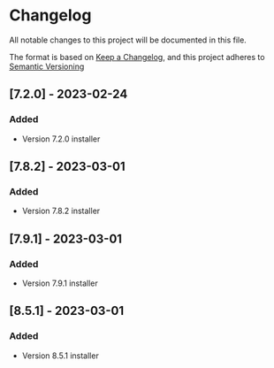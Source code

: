 # Changelog

All notable changes to this project will be documented in this file.

The format is based on [Keep a Changelog](https://keepachangelog.com/en/1.0.0/),
and this project adheres to [Semantic Versioning](https://semver.org/spec/v2.0.0.html)

## [7.2.0] - 2023-02-24

### Added

- Version 7.2.0 installer

## [7.8.2] - 2023-03-01

### Added

- Version 7.8.2 installer

## [7.9.1] - 2023-03-01

### Added

- Version 7.9.1 installer

## [8.5.1] - 2023-03-01

### Added

- Version 8.5.1 installer